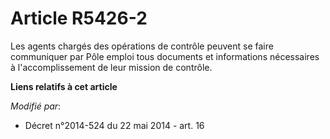 # Article R5426-2

Les agents chargés des opérations de contrôle peuvent se faire communiquer par                Pôle emploi tous documents et
informations nécessaires à l'accomplissement de leur mission de contrôle.

**Liens relatifs à cet article**

_Modifié par_:

  - Décret n°2014-524 du 22 mai 2014 - art. 16
